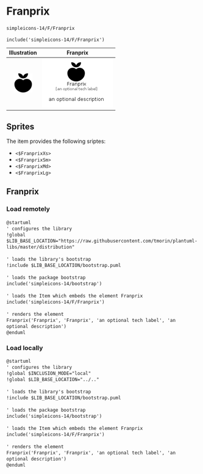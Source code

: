 # Franprix


```text
simpleicons-14/F/Franprix
```

```text
include('simpleicons-14/F/Franprix')
```



| Illustration | Franprix |
| :---: | :---: |
| ![illustration for Illustration](../../simpleicons-14/F/Franprix.png) | ![illustration for Franprix](../../simpleicons-14/F/Franprix.Local.png) |



## Sprites
The item provides the following sriptes:

- `<$FranprixXs>`
- `<$FranprixSm>`
- `<$FranprixMd>`
- `<$FranprixLg>`





## Franprix

### Load remotely
```plantuml
@startuml
' configures the library
!global $LIB_BASE_LOCATION="https://raw.githubusercontent.com/tmorin/plantuml-libs/master/distribution"

' loads the library's bootstrap
!include $LIB_BASE_LOCATION/bootstrap.puml

' loads the package bootstrap
include('simpleicons-14/bootstrap')

' loads the Item which embeds the element Franprix
include('simpleicons-14/F/Franprix')

' renders the element
Franprix('Franprix', 'Franprix', 'an optional tech label', 'an optional description')
@enduml
```

### Load locally
```plantuml
@startuml
' configures the library
!global $INCLUSION_MODE="local"
!global $LIB_BASE_LOCATION="../.."

' loads the library's bootstrap
!include $LIB_BASE_LOCATION/bootstrap.puml

' loads the package bootstrap
include('simpleicons-14/bootstrap')

' loads the Item which embeds the element Franprix
include('simpleicons-14/F/Franprix')

' renders the element
Franprix('Franprix', 'Franprix', 'an optional tech label', 'an optional description')
@enduml
```


